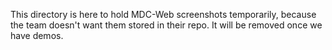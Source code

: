 This directory is here to hold MDC-Web screenshots temporarily, because the team
doesn't want them stored in their repo. It will be removed once we have demos.